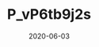 ---
title: P_vP6tb9j2s
date: 2020-06-03
published: true
cover_image: ./images/initial-commit.jpg
canonical_url: false
description: ""
video_url: "P_vP6tb9j2s"
---